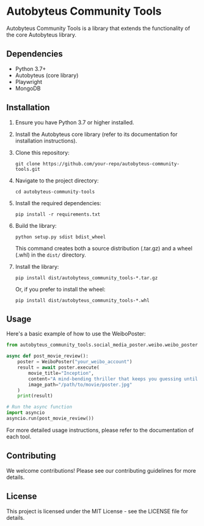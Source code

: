 # Autobyteus Community Tools

Autobyteus Community Tools is a library that extends the functionality of the core Autobyteus library.


## Dependencies

- Python 3.7+
- Autobyteus (core library)
- Playwright
- MongoDB

## Installation

1. Ensure you have Python 3.7 or higher installed.

2. Install the Autobyteus core library (refer to its documentation for installation instructions).

3. Clone this repository:
   ```
   git clone https://github.com/your-repo/autobyteus-community-tools.git
   ```

4. Navigate to the project directory:
   ```
   cd autobyteus-community-tools
   ```

5. Install the required dependencies:
   ```
   pip install -r requirements.txt
   ```

6. Build the library:
   ```
   python setup.py sdist bdist_wheel
   ```
   This command creates both a source distribution (.tar.gz) and a wheel (.whl) in the `dist/` directory.

7. Install the library:
   ```
   pip install dist/autobyteus_community_tools-*.tar.gz
   ```
   Or, if you prefer to install the wheel:
   ```
   pip install dist/autobyteus_community_tools-*.whl
   ```

## Usage

Here's a basic example of how to use the WeiboPoster:

```python
from autobyteus_community_tools.social_media_poster.weibo.weibo_poster import WeiboPoster

async def post_movie_review():
    poster = WeiboPoster("your_weibo_account")
    result = await poster.execute(
        movie_title="Inception",
        content="A mind-bending thriller that keeps you guessing until the end.",
        image_path="/path/to/movie/poster.jpg"
    )
    print(result)

# Run the async function
import asyncio
asyncio.run(post_movie_review())
```

For more detailed usage instructions, please refer to the documentation of each tool.

## Contributing

We welcome contributions! Please see our contributing guidelines for more details.

## License

This project is licensed under the MIT License - see the LICENSE file for details.
